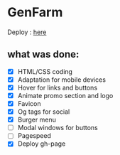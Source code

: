 # GenFarm

Deploy :  [here](https://radzivil95.github.io/genfarm-landing/dist/)


## what was done:

- [x] HTML/CSS coding
- [x] Аdaptation for mobile devices
- [x] Hover for links and buttons
- [x] Animate promo section and logo
- [x] Favicon
- [x] Og tags for social
- [x] Burger menu
- [ ] Modal windows for buttons
- [ ] Pagespeed
- [x] Deploy gh-page
